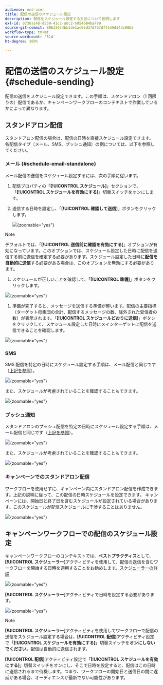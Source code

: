 ```yaml
---
audience: end-user
title: 配信の送信のスケジュール設定
description: 配信をスケジュール設定する方法について説明します
exl-id: 0738a148-d550-41c2-a8c2-6054684ba789
source-git-commit: 89633454bb3de1ac05d37d767df45d9d143c80b5
workflow-type: tm+mt
source-wordcount: '514'
ht-degree: 100%

---
```


# 配信の送信のスケジュール設定 {#schedule-sending}

配信の送信をスケジュール設定できます。この手順は、スタンドアロン（1 回限りの）配信であるか、キャンペーンワークフローのコンテキストで作業しているかによって異なります。

## スタンドアロン配信

スタンドアロン配信の場合は、配信の日時を直接スケジュール設定できます。
各配信タイプ（メール、SMS、プッシュ通知）の例については、以下を参照してください。

### メール {#schedule-email-standalone}

メール配信の送信をスケジュール設定するには、次の手順に従います。

1. 配信プロパティの「**[!UICONTROL スケジュール]**」セクションで、「**[!UICONTROL スケジュールを有効にする]**」切替スイッチをオンにします。

1. 送信する日時を設定し、「**[!UICONTROL 確認して送信]**」ボタンをクリックします。

   ![](assets/schedule-email-standalone.png){zoomable="yes"}

>[!NOTE]
>
>デフォルトでは、「**[!UICONTROL 送信前に確認を有効にする]**」オプションが有効になっています。このオプションでは、スケジュール設定した日時に配信を送信する前に送信を確定する必要があります。スケジュール設定した日時に&#x200B;**配信を自動的に送信**&#x200B;する必要がある場合は、このオプションを無効にする必要があります。
>

1. スケジュールが正しいことを確認して、「**[!UICONTROL 準備]**」ボタンをクリックします。

![](assets/schedule-email-standalone-prepare.png){zoomable="yes"}

1. 準備が完了すると、メッセージを送信する準備が整います。配信の主要指標（ターゲット母集団の合計、配信するメッセージの数、除外された受信者の数）が表示されます。「**[!UICONTROL スケジュールどおりに送信]**」ボタンをクリックして、スケジュール設定した日時にメインターゲットに配信を送信できることを確認します。

![](assets/schedule-email-standalone-send.png){zoomable="yes"}


### SMS

SMS 配信を特定の日時にスケジュール設定する手順は、メール配信と同じです（[上記を参照](#schedule-email-standalone)）。

![](assets/schedule-sms-standalone.png){zoomable="yes"}

また、スケジュールが考慮されていることを確認することもできます。

![](assets/schedule-sms-standalone-prepare.png){zoomable="yes"}

### プッシュ通知

スタンドアロンのプッシュ配信を特定の日時にスケジュール設定する手順は、メール配信と同じです（[上記を参照](#schedule-email-standalone)）。

![](assets/schedule-push-standalone.png){zoomable="yes"}

また、スケジュールが考慮されていることを確認することもできます。

![](assets/schedule-push-standalone-prepare.png){zoomable="yes"}

### キャンペーンでのスタンドアロン配信

ワークフローを使用せずに、キャンペーン内にスタンドアロン配信を作成できます。上記の説明に従って、この配信の日時スケジュールを設定できます。
キャンペーンには、開始日と終了日を含むスケジュールが設定されている場合があります。このスケジュールが配信スケジュールに干渉することはありません。

![](assets/schedule-delivery-standalone.png){zoomable="yes"}

## キャンペーンワークフローでの配信のスケジュール設定

キャンペーンワークフローのコンテキストでは、**ベストプラクティス**&#x200B;として、**[!UICONTROL スケジューラー]**&#x200B;アクティビティを使用して、配信の送信を含むワークフローを開始する日時を適用することをお勧めします。[スケジューラーの詳細](../workflows/activities/scheduler.md)

![](assets/schedule-workflow.png){zoomable="yes"}


**[!UICONTROL スケジューラー]**&#x200B;アクティビティで日時を設定する必要があります。

![](assets/schedule-workflow-scheduler.png){zoomable="yes"}


>[!NOTE]
>
>**[!UICONTROL スケジューラー]**&#x200B;アクティビティを使用してワークフローで配信の送信をスケジュール設定する場合は、**[!UICONTROL 配信]**&#x200B;アクティビティ設定で「**[!UICONTROL スケジュールを有効にする]**」切替スイッチを&#x200B;**オンにしないでください**。配信は自動的に送信されます。
>

**[!UICONTROL 配信]**&#x200B;アクティビティ設定で「**[!UICONTROL スケジュールを有効にする]**」切替スイッチをオンにし、そこで日時を設定すると、配信はこの日時に送信されるまで待機します。つまり、ワークフローの開始日と送信日の間に遅延がある場合、オーディエンスが最新でない可能性があります。

